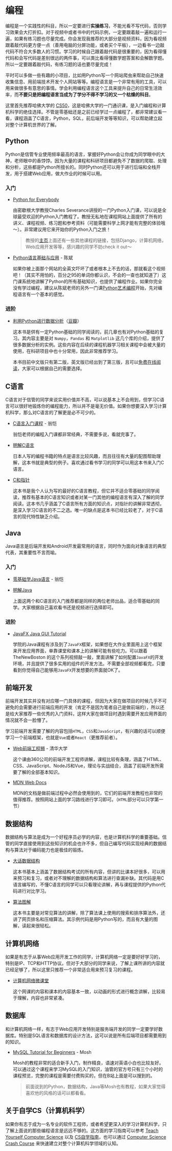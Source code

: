 # 编程

编程是一个实践性的科目，所以一定要进行**实操练习**，不能光看不写代码，否则学习效果会大打折扣。对于视频中或者书中的代码示例，一定要跟着敲一遍和运行一遍，如果有练习题也尽量完成。你会发现我推荐的大部分是视频资料，因为看视频跟着敲代码更方便一点（善用电脑的分屏功能，或者买个平板），一边看书一边敲代码不符合大多数人的习惯。学习的时候自己跟着敲代码是很重要的，因为看得懂代码和会写代码是差别很远的两件事，可以类比看得懂数学题答案和会解数学题。所以一定要跟着敲代码，有练习题的话也要尽量完成！

平时可以多做一些有趣的小项目，比如用Python写一个网站爬虫来帮助自己快速收集信息、用前端技术开发个人网站等等。编程语言是一个非常有用的工具，可以用来做很多有意思的事情。学会利用编程语言这个工具来提升自己的日常生活效率，而**不要只是把编程语言当成为了学分不得不学习的又一个枯燥的科目**。

这里首先推荐哈佛大学的 [CS50](https://www.bilibili.com/video/BV1m24y1W7b1)，这是哈佛大学的一门通识课，是入门编程和计算机科学的绝佳选择。不管是零基础还是之前已经学过一点编程了，都非常建议看一看，课程涵盖了C语言，Python，SQL，前后端开发等等知识，可以帮助建立起对整个计算机世界的了解。

## Python

Python是信管专业使用频率最高的语言，掌握好Python会让你成为同学眼中的大神，老师眼中的香饽饽。因为大量的课程和科研项目都避免不了数据的爬取、处理和分析，这些都是Python所擅长的。同时Python还可以用于进行后端和全栈开发，用于搭建Web应用，做大作业的时候可以用。

### 入门

- [Python for Everybody](https://www.py4e.com/)

  由密歇根大学教授Charles Severance讲授的一门Python入门课，可以说是全球最受欢迎的Python入门教程了。教授无私地在课程网站上面提供了所有的讲义、课程视频、练习题和参考资料（可能需要科学上网才能有完整的体验哦～）。非常建议用它来开始你的Python入门之旅！
  >教授的[主页](https://online.dr-chuck.com/)上面还有一些其他课程的链接，包括Django，计算机网络，Web应用开发等等，感兴趣的同学不妨check it out～

- [Python语言基础与应用](https://www.bilibili.com/video/BV1V741147QH) - 陈斌

  如果你被上面那个网站的全英文吓坏了或者根本上不去的话，那就看这个视频吧！（其实不用怕的，百分之95的单词你都认识，不会的一查也就知道了）这门课系统地讲解了Python的所有基础知识，也提供了编程作业。如果你完全没有学过编程，建议从陈斌老师的另外一门课[Python艺术编程](https://www.bilibili.com/video/BV1aF411W74V)开始，先对编程语言有一个基本的感觉。

### 进阶

- [利用Python进行数据分析](https://wesmckinney.com/book/)（[豆瓣](https://book.douban.com/subject/30283996/)）

  这本书是供有一定Python基础的同学阅读的，前几章也有对Python基础的复习。其内容主要是对 `Numpy`，`Pandas` 和 `Matplotlib` 这几个库的介绍，提供了很多数据分析的实例。这些内容在后续的课程机器学习相关课程中会被大量的使用，在科研项目中也十分常用，因此非常推荐学习。

  本书目前中文版只有第二版，英文版已经出到了第三版，且可以[免费在线阅读](https://wesmckinney.com/book/)，大家可以根据自己的需要选择。

## C语言

C语言对于信管的同学来说实用价值并不高，可以说基本上不会用到，但学习C语言可以很好地锻炼你的编程能力，所以并不是毫无价值。如果你想要深入学习计算机科学，那么对C语言的了解更是必不可少的。

- [C语言入门课程](https://www.icourse163.org/course/ZJU-199001?from=searchPage&outVendor=zw_mooc_pcssjg_) - 翁恺

  翁恺老师的编程入门课都非常经典，不需要多说，看就完事了。
  
- [明解C语言](https://book.douban.com/subject/26663756/)

  日本人写的编程书籍的特点是语言比较风趣，而且往往有大量的配图帮助理解，这本书就是典型的例子。喜欢通过看书学习的同学可以用这本书来入门C语言。

- [C和指针](https://book.douban.com/subject/35216781/)
  
  这本书是我个人认为写的最好的C语言教程，但它并不适合零基础的同学阅读，推荐有基本的C语言知识或者对某一门其他的编程语言有深入了解的同学阅读。这本书几乎涵盖了C语言所有方面的知识点，对指针的讲解非常透彻，是深入学习C语言的不二之选。唯一的缺点是这本书已经比较老了，对于C语言的现代特性缺乏介绍。

## Java

Java语言是后端开发和Android开发最常用的语言，同时作为面向对象语言的典型代表，其重要性不言而喻。

### 入门

- [零基础学Java语言](https://www.icourse163.org/course/ZJU-1001541001?from=searchPage&outVendor=zw_mooc_pcssjg_) - 翁恺
- [明解Java](https://book.douban.com/subject/30142951/)
  
  上面这两个和C语言的入门推荐都是同样的两位老师出品，适合零基础的同学。大家根据自己喜欢看书还是视频进行选择即可。

### 进阶

- [JavaFX Java GUI Tutorial](https://www.youtube.com/playlist?list=PL6gx4Cwl9DGBzfXLWLSYVy8EbTdpGbUIG)

  学院的Java课程有涉及到了`JavaFX`框架，如果想在大作业里面用上这个框架来开发应用界面，单靠课堂和课本上的讲解可能有些吃力。可以跟着 TheNewBoston 的这个系列视频敲一敲，里面讲解了如何配置`JavaFX`的开发环境，并且提供了很多实用的组件的开发方法。不需要全部视频都看完，只要看到你觉得自己能够用`JavaFX`开发想要的界面就OK了。

## 前端开发

前端开发其实并没有对应哪一门具体的课程，但因为大家在做项目的时候几乎不可避免的会需要进行前端应用的开发（肯定不是因为笔者自己是做前端的），所以还是给大家推荐一些优秀的入门资料，这样大家在做项目时遇到需要开发应用界面的情况就不会一脸懵了。

学习前端开发需要了解的内容包括`HTML`，`CSS`和`JavaScript`，有兴趣的话可以顺便学习一个前端框架，也就是`Vue`或者`React`（更推荐前者）。

- [Web前端工程狮](https://www.xuetangx.com/course/THU08091000257/14768617?channel=i.area.manual_search) - 清华大学
  
  这个课由360公司的前端开发工程师讲解，课程比较有条理，涵盖了HTML、CSS、JavaScript、NodeJS和Vue，理论与实战结合，涵盖了前端开发所需要了解的全部基本知识。
- [MDN Web Docs](https://developer.mozilla.org/zh-CN/docs/Learn)
  
  MDN的文档是做前端过程中必然会使用到的，它们的前端开发教程也非常的值得推荐。按照网站上面的学习路线进行学习即可。（`HTML`部分可以只学第一节）

## 数据结构

数据结构与算法是成为一个好程序员必学的内容，也是计算机科学的重要基础。信管的同学直接使用到这些知识的机会也许不多，但自己编写代码实现经典的数据结构与算法对于编码能力也是极佳的锻炼。

- [大话数据结构](https://book.douban.com/subject/6424904/)

  这本书基本上涵盖了数据结构考试的所有内容，但讲的比课本好很多，可以用来预习和复习，或者对不理解的数据结构和算法进行查漏补缺。其代码是用C语言编写的，不懂C语言的同学可以只看理论讲解，再与课程提供的Python代码进行对比学习。

- [算法图解](https://book.douban.com/subject/26979890/)

  这本书主要是对常见算法的讲解，除了算法课上使用的搜索和排序算法外，还讲了网页排名和压缩算法。其示例代码是用Python写的，而且有大量的图解，读起来很轻松。

## 计算机网络

如果是有志于从事Web应用开发工作的同学，计算机网络一定是要好好学习的，特别是IP、TCP和HTTP协议。但对于大部分的同学来说，了解上课所讲的内容就已经足够了，所以这里只推荐一个非常适合用来预习复习的课程。

- [计算机网络微课堂](https://www.bilibili.com/video/BV1c4411d7jb)

  这个网课的内容和课本的内容基本一致，以动画的形式进行概念讲解，比较易于理解，内容也非常紧凑。

## 数据库

和计算机网络一样，有志于Web应用开发特别是服务端开发的同学一定要学好数据库。特别是SQL语言和数据库的设计方法，这可以说是所有后端项目都需要用到的知识。

- [MySQL Tutorial for Beginners](https://www.youtube.com/watch?v=7S_tz1z_5bA) - Mosh

  Mosh的教程非常的适合新手入门，制作精良，语速对英语小白也比较友好。可以通过这个课程来学习MySQL的入门知识，油管的官方号只有三个小时的课程预览，完整的课程是需要付费购买的，但在B站上面是可以搜到的。

  >前面说到的Python，数据结构，Java等Mosh也有教程，如果大家觉得喜欢他的风格的话可以都看看。

## 关于自学CS（计算机科学）

如果你有志于成为一名专业的软件工程师，或者希望更深入的学习计算机科学，只了解上面说的那些编程语言是远远不够的。这方面的学习指南可以参考 [Teach Yourself Computer Science](https://teachyourselfcs.com/) 以及 [CS自学指南](https://csdiy.wiki/)，也可以通过 [Computer Science Crash Course](https://www.bilibili.com/video/BV1EW411u7th) 来快速建立对整个计算机科学领域的认知。